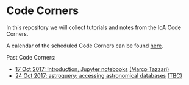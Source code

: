 # Code Corners

In this repository we will collect tutorials and notes from the IoA Code Corners.

A calendar of the scheduled Code Corners can be found [here](https://calendar.google.com/calendar/embed?src=d2kk8d3lp2bb98vajm0calm494%40group.calendar.google.com&ctz=Europe/London).

Past Code Corners:

 * [17 Oct 2017: Introduction, Jupyter notebooks](http://ioa-coding.github.io/codecorners/2017_10_17_CC01_Intro_Jupyter.html) [(Marco Tazzari)](https://github.com/mtazzari)
 * [24 Oct 2017: astroquery: accessing astronomical databases](TBD) [(TBC)](TBC)

